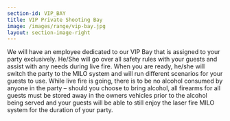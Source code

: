 ```yaml
---
section-id: VIP_BAY
title: VIP Private Shooting Bay
image: /images/range/vip-bay.jpg
layout: section-image-right
---
```


We will have an employee dedicated to our VIP Bay that is assigned to your party exclusively.  He/She will go over all safety rules with your guests and assist with any needs during live fire. When you are ready, he/she will switch the party to the MILO system and  will run different scenarios for your guests to use. While live fire is going, there is to be no alcohol consumed by anyone in the party – should you choose to bring alcohol, all firearms for all guests must be stored away in the owners vehicles prior to the alcohol being served and your guests will be able to still enjoy the laser fire MILO system for the duration of your party. 